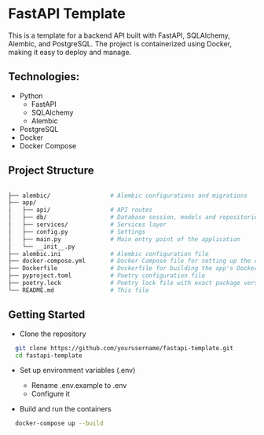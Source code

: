 # FastAPI Template

This is a template for a backend API built with FastAPI, SQLAlchemy, Alembic, and PostgreSQL. The project is
containerized using Docker, making it easy to deploy and manage.

## Technologies:

- Python
    - FastAPI
    - SQLAlchemy
    - Alembic
- PostgreSQL
- Docker
- Docker Compose

## Project Structure

```bash

├── alembic/                 # Alembic configurations and migrations
├── app/
│   ├── api/                 # API routes
│   ├── db/                  # Database session, models and repositories
│   ├── services/            # Services layer
│   ├── config.py            # Settings
│   ├── main.py              # Main entry point of the application
│   └── __init__.py
├── alembic.ini              # Alembic configuration file
├── docker-compose.yml       # Docker Compose file for setting up the containers
├── Dockerfile               # Dockerfile for building the app's Docker image
├── pyproject.toml           # Poetry configuration file
├── poetry.lock              # Poetry lock file with exact package versions
└── README.md                # This file

```

## Getting Started

- Clone the repository

```bash
  git clone https://github.com/yourusername/fastapi-template.git
  cd fastapi-template
```

- Set up environment variables (.env)
    - Rename .env.example to .env
    - Configure it

- Build and run the containers
```bash
  docker-compose up --build
```
